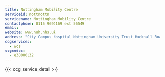 ```yaml
---
title: Nottingham Mobility Centre
serviceid: nottnottn
servicename: Nottingham Mobility Centre
contactphone: 0115 9691169 ext 56549
email: 
website: www.nuh.nhs.uk
address: "City Campus Hospital Nottingham University Trust Hucknall Road  Nottingham Nottinghamshire NG5 1PJ"
ccgservices:
  - wcs
ccgcodes:
  - e38000132
---
```


{{< ccg_service_detail >}}
